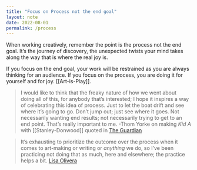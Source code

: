 ```yaml
---
title: "Focus on Process not the end goal"
layout: note
date: 2022-08-01
permalink: /process
---
```


When working creatively, remember the point is the process not the end goal. It’s the journey of discovery, the unexpected twists your mind takes along the way that is where the real joy is. 

If you focus on the end goal, your work will be restrained as you are always thinking for an audience. If you focus on the process, you are doing it for yourself and for joy. [[Art-is-Play]].

>I would like to think that the freaky nature of how we went about doing all of this, for anybody that’s interested; I hope it inspires a way of celebrating this idea of process. Just to let the boat drift and see where it’s going to go. Don’t jump out; just see where it goes. Not necessarily wanting end results; not necessarily trying to get to an end point. That’s really important to me.
> -Thom Yorke on making *Kid A* with [[Stanley-Donwood]] quoted in [The Guardian](https://www.theguardian.com/music/2021/nov/04/thom-yorke-and-stanley-donwood-kid-a-amnesiac-art)

> It’s exhausting to prioritize the outcome over the process when it comes to art-making or writing or _anything_ we do, so I’ve been practicing not doing that as much, here and elsewhere; the practice helps a bit. [Lisa Olivera](https://lisaolivera.substack.com/p/layers-upon-layers)